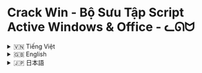 # Crack Win - Bộ Sưu Tập Script Active Windows & Office - ᓚᘏᗢ

<!-- Vietnamese -->
<details>
  <summary>🇻🇳 Tiếng Việt</summary>

## Giới thiệu

Crack Win là một bộ sưu tập các script `.bat` (batch files) được thiết kế để kích hoạt (active) các sản phẩm Microsoft Windows và Office. Các script này được tạo ra nhằm mục đích giáo dục và thử nghiệm, giúp người dùng hiểu rõ hơn về quy trình kích hoạt phần mềm của Microsoft thông qua dòng lệnh.

**Lưu ý quan trọng:**

*   **Các script này được cung cấp cho mục đích giáo dục và thử nghiệm. Việc sử dụng chúng để kích hoạt phần mềm mà không có giấy phép hợp lệ có thể vi phạm điều khoản sử dụng và luật pháp.**
*   **Hãy luôn đảm bảo bạn có giấy phép phần mềm hợp lệ cho Windows và Office.**
*   **Người tạo ra các script này không chịu trách nhiệm cho bất kỳ hậu quả nào phát sinh từ việc sử dụng các script này.**
*   **Luôn chạy các script `.bat` với quyền Administrator.**

## Tính năng (Dựa trên tên file và nội dung script)

Bộ sưu tập script này bao gồm các file `.bat` riêng biệt, mỗi file được thiết kế để kích hoạt một phiên bản cụ thể của Windows hoặc Office:

*   **Crack windows (All).bat:** Script này là một menu tương tác dòng lệnh, cho phép người dùng chọn phiên bản Windows của mình (từ Windows Vista đến Windows 11) và cố gắng kích hoạt nó. Script này cung cấp nhiều tùy chọn và khóa sản phẩm (product key) khác nhau cho từng phiên bản Windows.
*   **Crack windows 10 .bat:** Script này tập trung vào việc kích hoạt Windows 10 (tất cả các phiên bản Home, Professional, Enterprise, Education). Nó thử nghiệm với nhiều product key và KMS server khác nhau để kích hoạt.
*   **Crack windows 11.bat:** Script này được thiết kế riêng cho việc kích hoạt Windows 11 (Home, Professional, Education, Enterprise), tương tự như script cho Windows 10, sử dụng nhiều product key và KMS server.
*   **Crack windows 7.Bat:** Script này dành cho việc kích hoạt Windows 7 (Professional, Enterprise và các biến thể N, E). Nó cung cấp các tùy chọn kích hoạt riêng biệt cho các phiên bản khác nhau.
*   **Crack windows 8.bat:** Script này hỗ trợ kích hoạt Windows 8 và Windows 8.1 (Core, Professional, Enterprise và các biến thể N, WMC, Single Language). Nó cũng sử dụng nhiều product key và KMS server.
*   **Crack windows XP.bat:** Script này dành cho việc kích hoạt Windows XP, sử dụng phương pháp chỉnh sửa registry (OOBETimer) để thử kích hoạt.

## Cài đặt

Không có quy trình cài đặt đặc biệt cho các script `.bat`. Bạn chỉ cần tải xuống các file `.bat` từ repository này.

## Hướng dẫn sử dụng

Để sử dụng các script này, bạn cần:

1.  **Tải xuống:** Tải xuống toàn bộ thư mục `Crack Win/` từ repository này.
2.  **Chạy với quyền Administrator:** Click chuột phải vào file `.bat` bạn muốn sử dụng và chọn "Run as administrator" (Chạy với quyền quản trị viên). **Đây là bước quan trọng để các script có thể thực hiện các thay đổi hệ thống cần thiết.**
3.  **Thực hiện theo hướng dẫn trên màn hình:**
    *   Đối với các script kích hoạt Office và Windows 10, 11, 8, 7, 8.1, XP: Chạy file `.bat` và đợi script tự động thực hiện các bước kích hoạt. Một số script có thể hiển thị thông báo thành công hoặc thất bại.
    *   Đối với script `Crack windows (All).bat`: Sau khi chạy, một menu dòng lệnh sẽ hiện ra. Chọn số tương ứng với phiên bản Windows của bạn (hoặc tùy chọn khác như xem thông tin license) và nhấn Enter. Thực hiện theo các hướng dẫn tiếp theo trên màn hình.

**Ví dụ sử dụng:**

*   **Kích hoạt Windows 11:**
    1.  Tìm file `Crack windows 11.bat` trong thư mục đã tải xuống.
    2.  Click chuột phải vào `Crack windows 11.bat` và chọn "Run as administrator".
    3.  Đợi script chạy và xem kết quả.
*   **Kích hoạt Office 2021:**
    1.  Tìm file `Crack Microsoft Office 2021.bat`.
    2.  Chạy file với quyền Administrator.
    3.  Đợi script hoàn tất.
*   **Sử dụng menu kích hoạt Windows (All):**
    1.  Tìm file `Crack windows (All).bat`.
    2.  Chạy file với quyền Administrator.
    3.  Chọn số tương ứng với phiên bản Windows của bạn từ menu (ví dụ: `1` cho Windows 11/10, `5` cho Windows 7, v.v.).
    4.  Thực hiện theo các hướng dẫn tiếp theo trên màn hình.

**Lưu ý:**

*   **Kết quả kích hoạt có thể không đảm bảo thành công 100%,** tùy thuộc vào nhiều yếu tố như phiên bản Windows/Office, cấu hình hệ thống, và tình trạng KMS server (nếu script sử dụng KMS).
*   **Nếu quá trình kích hoạt thất bại,** hãy thử chạy lại script hoặc thử các script khác trong bộ sưu tập.
*   **Luôn cẩn trọng khi chạy các script `.bat` không rõ nguồn gốc,** đặc biệt là các script liên quan đến kích hoạt phần mềm. Hãy đảm bảo bạn tải script từ nguồn đáng tin cậy.

## Cấu trúc thư mục
```
Crack Win/
├── Crack windows (All).bat
├── Crack windows 10 .bat
├── Crack windows 11.bat
├── Crack windows 7.Bat
├── Crack windows 8.bat
├── Crack windows XP.bat
```

</details>

<!-- English -->
<details>
  <summary>🇬🇧 English</summary>

## Introduction

Crack Win is a collection of `.bat` (batch files) scripts designed to activate Microsoft Windows and Office products. These scripts are created for educational and testing purposes, helping users understand more about Microsoft's software activation process through the command line.

**Important Note:**

*   **These scripts are provided for educational and testing purposes only. Using them to activate software without a valid license may violate terms of use and laws.**
*   **Always ensure you have a valid software license for Windows and Office.**
*   **The creators of these scripts are not responsible for any consequences arising from the use of these scripts.**
*   **Always run `.bat` scripts with Administrator privileges.**

## Features (Based on filenames and script content)

This script collection includes separate `.bat` files, each designed to activate a specific version of Windows or Office:

*   **Crack windows (All).bat:** This script is an interactive command-line menu, allowing users to select their Windows version (from Windows Vista to Windows 11) and attempt to activate it. This script provides various options and product keys for each Windows version.
*   **Crack windows 10 .bat:** This script focuses on activating Windows 10 (all editions: Home, Professional, Enterprise, Education). It experiments with various product keys and KMS servers for activation.
*   **Crack windows 11.bat:** This script is specifically designed for activating Windows 11 (Home, Professional, Education, Enterprise), similar to the Windows 10 script, using multiple product keys and KMS servers.
*   **Crack windows 7.Bat:** This script is for activating Windows 7 (Professional, Enterprise and N, E variants). It provides separate activation options for different editions.
*   **Crack windows 8.bat:** This script supports activating Windows 8 and Windows 8.1 (Core, Professional, Enterprise, and N, WMC, Single Language variants). It also utilizes multiple product keys and KMS servers.
*   **Crack windows XP.bat:** This script is for activating Windows XP, using a registry editing method (OOBETimer) to attempt activation.

## Installation

There is no special installation process for `.bat` scripts. You simply need to download the `.bat` files from this repository.

## Usage

To use these scripts, you need to:

1.  **Download:** Download the entire `Crack Win/` folder from this repository.
2.  **Run as Administrator:** Right-click on the `.bat` file you want to use and select "Run as administrator". **This is a crucial step for the scripts to make necessary system changes.**
3.  **Follow on-screen instructions:**
    *   For Office and Windows 10, 11, 8, 7, 8.1, XP activation scripts: Run the `.bat` file and wait for the script to automatically perform activation steps. Some scripts may display success or failure messages.
    *   For the `Crack windows (All).bat` script: After running, a command-line menu will appear. Select the number corresponding to your Windows version (or other options like viewing license information) and press Enter. Follow the subsequent on-screen instructions.

**Usage Examples:**

*   **Activate Windows 11:**
    1.  Locate the `Crack windows 11.bat` file in the downloaded folder.
    2.  Right-click on `Crack windows 11.bat` and select "Run as administrator".
    3.  Wait for the script to run and check the results.
*   **Activate Office 2021:**
    1.  Locate the `Crack Microsoft Office 2021.bat` file.
    2.  Run the file as Administrator.
    3.  Wait for the script to complete.
*   **Using the Windows activation menu (All):**
    1.  Locate the `Crack windows (All).bat` file.
    2.  Run the file as Administrator.
    3.  Select the number corresponding to your Windows version from the menu (e.g., `1` for Windows 11/10, `5` for Windows 7, etc.).
    4.  Follow the subsequent on-screen instructions.

**Notes:**

*   **Activation success is not guaranteed 100%,** depending on factors such as Windows/Office version, system configuration, and KMS server status (if the script uses KMS).
*   **If activation fails,** try running the script again or try other scripts in the collection.
*   **Always be cautious when running `.bat` scripts from unknown sources,** especially those related to software activation. Ensure you download scripts from a trusted source.

## Folder Structure
```
Crack Win/
├── Crack windows (All).bat
├── Crack windows 10 .bat
├── Crack windows 11.bat
├── Crack windows 7.Bat
├── Crack windows 8.bat
├── Crack windows XP.bat
```

</details>

<!-- Japanese -->
<details>
  <summary>🇯🇵 日本語</summary>

## Crack Win - Windows＆Officeアクティベーションスクリプト集

<!-- Vietnamese -->
<details>
  <summary>🇯🇵 日本語</summary>

## 概要

Crack Winは、Microsoft WindowsおよびOffice製品をアクティベートするために設計された`.bat`（バッチファイル）スクリプトのコレクションです。これらのスクリプトは、教育およびテスト目的で作成されており、ユーザーがコマンドラインを通じてMicrosoftのソフトウェアアクティベーションプロセスをより深く理解するのに役立ちます。

**重要な注意:**

*   **これらのスクリプトは、教育およびテスト目的でのみ提供されています。有効なライセンスなしにソフトウェアをアクティベートするために使用すると、利用規約および法律に違反する可能性があります。**
*   **WindowsおよびOfficeの有効なソフトウェアライセンスを常に確保してください。**
*   **これらのスクリプトの作成者は、これらのスクリプトの使用から生じるいかなる結果についても責任を負いません。**
*   **`.bat`スクリプトは常に管理者権限で実行してください。**

## 機能 (ファイル名とスクリプトの内容に基づく)

このスクリプトコレクションには、個別の`.bat`ファイルが含まれており、それぞれが特定のバージョンのWindowsまたはOfficeをアクティベートするように設計されています。

*   **Crack windows (All).bat:** このスクリプトは、インタラクティブなコマンドラインメニューであり、ユーザーはWindowsのバージョン（Windows VistaからWindows 11まで）を選択してアクティベートを試みることができます。このスクリプトは、Windowsのバージョンごとにさまざまなオプションとプロダクトキーを提供します。
*   **Crack windows 10 .bat:** このスクリプトは、Windows 10（Home、Professional、Enterprise、Educationのすべてのエディション）のアクティベートに焦点を当てています。アクティベーションのために、さまざまなプロダクトキーとKMSサーバーを試します。
*   **Crack windows 11.bat:** このスクリプトは、Windows 11（Home、Professional、Education、Enterprise）をアクティベートするために特別に設計されており、Windows 10スクリプトと同様に、複数のプロダクトキーとKMSサーバーを使用しています。
*   **Crack windows 7.Bat:** このスクリプトは、Windows 7（Professional、Enterprise、およびN、Eバリアント）のアクティベート用です。さまざまなエディションに対して個別ののアクティベーションオプションを提供します。
*   **Crack windows 8.bat:** このスクリプトは、Windows 8およびWindows 8.1（Core、Professional、Enterprise、およびN、WMC、シングルランゲージバリアント）のアクティベートをサポートしています。また、複数のプロダクトキーとKMSサーバーを利用しています。
*   **Crack windows XP.bat:** このスクリプトは、Windows XPのアクティベート用であり、レジストリ編集メソッド（OOBETimer）を使用してアクティベーションを試みます。

## インストール

`.bat`スクリプトには特別なインストールプロセスはありません。このリポジトリから`.bat`ファイルをダウンロードするだけです。

## 使用方法

これらのスクリプトを使用するには、次の手順に従います。

1.  **ダウンロード:** このリポジトリから`Crack Win/`フォルダー全体をダウンロードします。
2.  **管理者として実行:** 使用する`.bat`ファイルを右クリックし、「管理者として実行」を選択します。 **これは、スクリプトが必要なシステム変更を加えるために重要なステップです。**
3.  **画面の指示に従う:**
    *   OfficeおよびWindows 10、11、8、7、8.1、XPのアクティベーションスクリプトの場合：`.bat`ファイルを実行し、スクリプトが自動的にアクティベーション手順を実行するのを待ちます。一部のスクリプトでは、成功または失敗のメッセージが表示される場合があります。
    *   `Crack windows (All).bat`スクリプトの場合：実行後、コマンドラインメニューが表示されます。Windowsのバージョンに対応する番号（またはライセンス情報の表示などの他のオプション）を選択し、Enterキーを押します。その後の画面の指示に従ってください。

**使用例:**

*   **Windows 11のアクティベート:**
    1.  ダウンロードしたフォルダーで`Crack windows 11.bat`ファイルを見つけます。
    2.  `Crack windows 11.bat`を右クリックし、「管理者として実行」を選択します。
    3.  スクリプトが実行されるのを待って、結果を確認します。
*   **Office 2021のアクティベート:**
    1.  `Crack Microsoft Office 2021.bat`ファイルを見つけます。
    2.  ファイルを管理者として実行します。
    3.  スクリプトが完了するのを待ちます。
*   **Windowsアクティベーションメニュー（All）の使用:**
    1.  `Crack windows (All).bat`ファイルを見つけます。
    2.  ファイルを管理者として実行します。
    3.  メニューからWindowsのバージョンに対応する番号を選択します（例：Windows 11/10の場合は`1`、Windows 7の場合は`5`など）。
    4.  その後の画面の指示に従ってください。

**注意:**

*   **アクティベーションの成功は100％保証されていません。** Windows / Officeのバージョン、システム構成、KMSサーバーのステータス（スクリプトがKMSを使用している場合）などの多くの要因によって異なります。
*   **アクティベーションに失敗した場合、** スクリプトを再実行するか、コレクション内の他のスクリプトを試してください。
*   **出所不明の`.bat`スクリプト、** 特にソフトウェアのアクティベーションに関連するスクリプトを実行する場合は、常に注意してください。スクリプトを信頼できるソースからダウンロードしてください。

## フォルダ構造
```
Crack Win/
├── Crack windows (All).bat
├── Crack windows 10 .bat
├── Crack windows 11.bat
├── Crack windows 7.Bat
├── Crack windows 8.bat
├── Crack windows XP.bat
```

</details>
